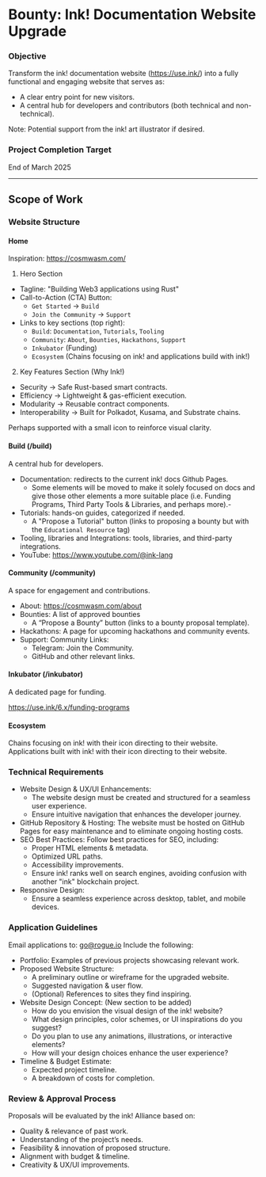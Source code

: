 # Bounty: Ink! Documentation Website Upgrade

### Objective

Transform the ink! documentation website (https://use.ink/) into a fully functional and engaging website that serves as:
- A clear entry point for new visitors. 
- A central hub for developers and contributors (both technical and non-technical).

Note: Potential support from the ink! art illustrator if desired.

### Project Completion Target
End of March 2025

---

## Scope of Work

### Website Structure

#### Home 
Inspiration: https://cosmwasm.com/
1. Hero Section
- Tagline: "Building Web3 applications using Rust"
- Call-to-Action (CTA) Button: 
  - `Get Started` → `Build`
  - `Join the Community` -> `Support`
- Links to key sections (top right):
    - `Build`: `Documentation`, `Tutorials`, `Tooling`
    - `Community`: `About`, `Bounties`, `Hackathons`, `Support`
    - `Inkubator` (Funding)
    - `Ecosystem` (Chains focusing on ink! and applications build with ink!)

2. Key Features Section (Why Ink!)
  - Security → Safe Rust-based smart contracts. 
  - Efficiency → Lightweight & gas-efficient execution. 
  - Modularity → Reusable contract components. 
  - Interoperability → Built for Polkadot, Kusama, and Substrate chains.

Perhaps supported with a small icon to reinforce visual clarity.

#### Build (/build)

A central hub for developers.

- Documentation: redirects to the current ink! docs Github Pages.
  - Some elements will be moved to make it solely focused on docs and give those other elements a more suitable place (i.e. Funding Programs, Third Party Tools & Libraries, and perhaps more).-
- Tutorials: hands-on guides, categorized if needed.
  - A "Propose a Tutorial" button (links to proposing a bounty but with the `Educational Resource` tag)
- Tooling, libraries and Integrations: tools, libraries, and third-party integrations.
- YouTube: https://www.youtube.com/@ink-lang

#### Community (/community)

A space for engagement and contributions.

- About: https://cosmwasm.com/about
- Bounties: A list of approved bounties 
  - A “Propose a Bounty” button (links to a bounty proposal template).
- Hackathons: A page for upcoming hackathons and community events.
- Support: Community Links:
  - Telegram: Join the Community.
  - GitHub and other relevant links.
 
#### Inkubator (/inkubator)

A dedicated page for funding.

https://use.ink/6.x/funding-programs

#### Ecosystem

Chains focusing on ink! with their icon directing to their website.
Applications built with ink! with their icon directing to their website.

### Technical Requirements
- Website Design & UX/UI Enhancements:
  - The website design must be created and structured for a seamless user experience.
  - Ensure intuitive navigation that enhances the developer journey.
- GitHub Repository & Hosting: The website must be hosted on GitHub Pages for easy maintenance and to eliminate ongoing hosting costs.
- SEO Best Practices: Follow best practices for SEO, including:
  - Proper HTML elements & metadata.
  - Optimized URL paths.
  - Accessibility improvements.
  - Ensure ink! ranks well on search engines, avoiding confusion with another "ink" blockchain project.
- Responsive Design:
  - Ensure a seamless experience across desktop, tablet, and mobile devices.
  
### Application Guidelines
Email applications to: go@rogue.io
Include the following:
- Portfolio: Examples of previous projects showcasing relevant work.
- Proposed Website Structure:
  - A preliminary outline or wireframe for the upgraded website.
  - Suggested navigation & user flow.
  - (Optional) References to sites they find inspiring.
- Website Design Concept: (New section to be added)
  - How do you envision the visual design of the ink! website?
  - What design principles, color schemes, or UI inspirations do you suggest?
  - Do you plan to use any animations, illustrations, or interactive elements?
  - How will your design choices enhance the user experience?
- Timeline & Budget Estimate:
  - Expected project timeline.
  - A breakdown of costs for completion.

### Review & Approval Process
Proposals will be evaluated by the ink! Alliance based on:
- Quality & relevance of past work.
- Understanding of the project’s needs.
- Feasibility & innovation of proposed structure.
- Alignment with budget & timeline.
- Creativity & UX/UI improvements.